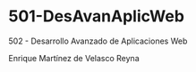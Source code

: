 # 501-DesAvanAplicWeb
502 - Desarrollo Avanzado de Aplicaciones Web

Enrique Martínez de Velasco Reyna 
